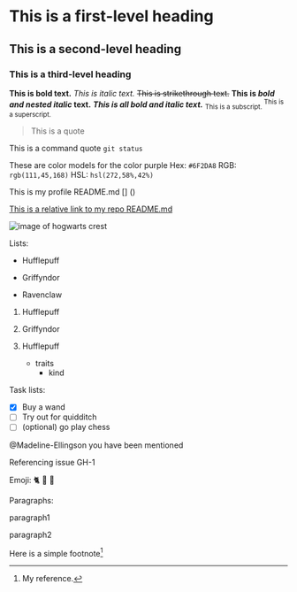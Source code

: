 # This is a first-level heading
## This is a second-level heading
### This is a third-level heading

**This is bold text.**
*This is italic text.*
~~This is strikethrough text.~~
**This is _bold and nested italic_ text.**
***This is all bold and italic text.***
<sub> This is a subscript. </sub>
<sup> This is a superscript. </sup>

> This is a quote

This is a command quote `git status`

These are color models for the color purple
Hex: `#6F2DA8`
RGB: `rgb(111,45,168)`
HSL: `hsl(272,58%,42%)`

This is my profile README.md []
()

[This is a relative link to my repo README.md](hw-4-KateGordon21/README.md)

![image of hogwarts crest](https://1000logos.net/wp-content/uploads/2018/08/Hogwarts-Logo.jpg)

Lists:
- Hufflepuff
* Griffyndor
+ Ravenclaw

1. Hufflepuff
2. Griffyndor

1. Hufflepuff
    - traits
      - kind

Task lists:
- [x] Buy a wand
- [ ] Try out for quidditch
- [ ] \(optional) go play chess

@Madeline-Ellingson you have been mentioned

Referencing issue
GH-1

Emoji:
:cat2: :yellow_heart: :black_heart:

Paragraphs:

paragraph1

paragraph2

Here is a simple footnote[^1]
[^1]: My reference.

<!-- This content will not appear in the rendered Markdown -->




